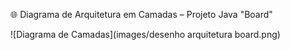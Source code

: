 🌐 Diagrama de Arquitetura em Camadas – Projeto Java "Board"

![Diagrama de Camadas](images/desenho arquitetura board.png)


